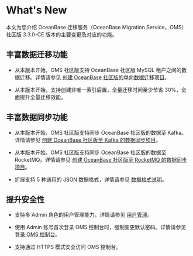 # What's New

本文为您介绍 OceanBase 迁移服务（OceanBase Migration Service，OMS）社区版 3.3.0-CE 版本的主要变更及对应的功能。

## 丰富数据迁移功能

* 从本版本开始，OMS 社区版支持 OceanBase 社区版 MySQL 租户之间的数据迁移。详情请参见 [创建 OceanBase 社区版的单向数据迁移项目](300.user-guide/200.data-migration/300.create-a-data-migration-project/100.migrate-data-from-a-mysql-database-to-an-oceanbase-ce.md)。

* 从本版本开始，支持创建非唯一索引后置，全量迁移时间至少节省 30%，全面提升全量迁移效能。

## 丰富数据同步功能

* 从本版本开始，OMS 社区版支持同步 OceanBase 社区版的数据至 Kafka。详情请参见 [创建 OceanBase 社区版至 Kafka 的数据同步项目](300.user-guide/300.data-synchronization/300.create-a-synchronization-project/100.create-a-sync-project-from-oceanbase-to-Kafka.md)。

* 从本版本开始，OMS 社区版支持同步 OceanBase 社区版的数据至 RocketMQ。详情请参见 [创建 OceanBase 社区版至 RocketMQ 的数据同步项目](300.user-guide/300.data-synchronization/300.create-a-synchronization-project/200.create-a-sync-project-from-oceanbase-to-rocketmq.md)。

* 扩展支持 5 种通用的 JSON 数据格式，详情请参见 [数据格式说明](300.user-guide/300.data-synchronization/200.data-formats.md)。

## 提升安全性

* 支持多 Admin 角色的用户管理能力，详情请参见 [用户管理](300.user-guide/500.system-management/100.user-management.md)。

* 使用 Admin 账号首次登录 OMS 控制台时，强制变更默认密码。详情请参见 [登录 OMS 控制台](300.user-guide/100.console/100.log-on-to-the-community-edition-of-oms-console.md)。

* 支持通过 HTTPS 模式安全访问 OMS 控制台。

